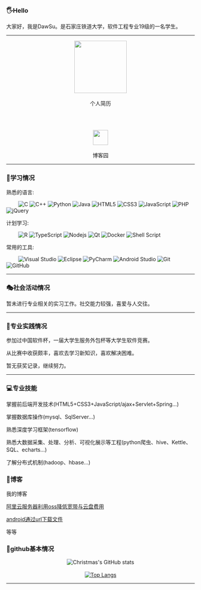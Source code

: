 ### 🖐Hello

大家好，我是DawSu。是石家庄铁道大学，软件工程专业19级的一名学生。

<hr>

<div align="center">
  
  <div>
    <a href="https://dawsu.github.io/">
      <img height="140px" src="http://mms0.baidu.com/it/u=390470901,753711757&fm=253&app=138&f=JPEG&fmt=auto&q=75?w=500&h=500">
    </a>
    <br><br>
    个人简历 
  </div> 
  
  <br><br>
  
  <div>
    <a href="https://www.cnblogs.com/da48/">
      <img height="40px" src="https://www.cnblogs.com/images/logo.svg?v=R9M0WmLAIPVydmdzE2keuvnjl-bPR7_35oHqtiBzGsM">
    </a>
    <br><br>
    博客园
  </div>
  
</div>

<hr>

### 📕学习情况

  熟悉的语言: 

&emsp;&emsp;
![C](https://img.shields.io/badge/c-%2300599C.svg?style=flat-square&logo=c&logoColor=white)
![C++](https://img.shields.io/badge/-C++-00599C?style=flat-square&logo=c)
![Python](https://img.shields.io/badge/-Python-pink?style=flat-square&logo=Python)
![Java](https://img.shields.io/badge/-java-yellow?style=flat-square&logo=java)
![HTML5](https://img.shields.io/badge/-HTML5-E34F26?style=flat-square&logo=html5&logoColor=white)
![CSS3](https://img.shields.io/badge/-CSS3-1572B6?style=flat-square&logo=css3)
![JavaScript](https://img.shields.io/badge/-JavaScript-oringe?style=flat-square&logo=javascript)
![PHP](https://img.shields.io/badge/php-0078D7?style=flat-square&logo=php&logoColor=white)
![jQuery](https://img.shields.io/badge/jquery-%230769AD.svg?style=style=flat-square&logo=jquery&logoColor=white)

  计划学习:

&emsp;&emsp;
![R](https://img.shields.io/badge/r-%23276DC3.svg?style=flat-square&logo=r&logoColor=white)
![TypeScript](https://img.shields.io/badge/typescript-%23007ACC.svg?style=flat-square&logo=typescript&logoColor=white)
![Nodejs](https://img.shields.io/badge/-Nodejs-c0ebd?style=flat-square&logo=Node.js)
![Qt](https://img.shields.io/badge/Qt-%23217346.svg?style=style=flat-square&logo=Qt&logoColor=white)
![Docker](https://img.shields.io/badge/-Docker-FCC624?style=flat-square&logo=docker)
![Shell Script](https://img.shields.io/badge/shell_script-%4285F4.svg?style=style=flat-square&logo=gnu-bash&logoColor=white)

  常用的工具:

&emsp;&emsp; 
![Visual Studio](https://img.shields.io/badge/-Visual%20Studio-007ACC?style=flat-square&logo=Visual%20Studio&logoColor=fff)
![Eclipse](https://img.shields.io/badge/Eclipse-blue?style=flat-square&logo=eclipse&logoColor=white)
![PyCharm](https://img.shields.io/badge/PyCharm-yellow?style=flat-square&logo=pycharm&logoColor=white)
![Android Studio](https://img.shields.io/badge/Android%20Studio-0078D7?style=flat-square&logo=androidstudio&logoColor=white)
![Git](https://img.shields.io/badge/-Git-FCC624?style=flat-square&logo=git)
![GitHub](https://img.shields.io/badge/-GitHub-pink?style=flat-square&logo=github)

<hr>

### 🎭社会活动情况

暂未进行专业相关的实习工作。社交能力较强，喜爱与人交往。

<hr>

### 🚛专业实践情况

参加过中国软件杯，一届大学生服务外包杯等大学生软件竞赛。

从比赛中收获颇丰，喜欢去学习新知识，喜欢解决困难。

暂无获奖记录，继续努力。

<hr>

### 💻专业技能

掌握前后端开发技术(HTML5+CSS3+JavaScript/ajax+Servlet+Spring...)

掌握数据库操作(mysql、SqlServer...)

熟悉深度学习框架(tensorflow)

熟悉大数据采集、处理、分析、可视化展示等工程(python爬虫、hive、Kettle、SQL、echarts...)

了解分布式机制(hadoop、hbase...)

### 📃博客

我的博客


<a href="https://www.cnblogs.com/da48/p/14910433.html">阿里云服务器利用oss降低宽带与云盘费用</a><br>

<a href="android通过url下载文件">android通过url下载文件</a><br>

等等

### 🎈github基本情况

<div align="center">
  
  ![Christmas's GitHub stats](https://github-readme-stats.vercel.app/api?username=dawsu&show_icons=true&theme=tokyonight)
  <br><br>
  [![Top Langs](https://github-readme-stats.vercel.app/api/top-langs/?username=dawsu&layout=compact)](https://github.com/dawsu/github-readme-stats)
   
</div>

<hr>



